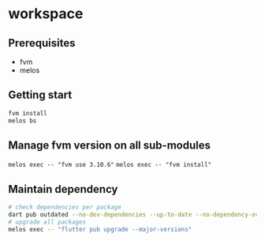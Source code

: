 # workspace

## Prerequisites

- fvm
- melos

## Getting start

```bash
fvm install
melos bs
```

## Manage fvm version on all sub-modules

`melos exec -- "fvm use 3.10.6"`
`melos exec -- "fvm install"`

## Maintain dependency

```sh
# check dependencies per package
dart pub outdated --no-dev-dependencies --up-to-date --no-dependency-overrides
# upgrade all packages
melos exec -- "flutter pub upgrade --major-versions"
```
